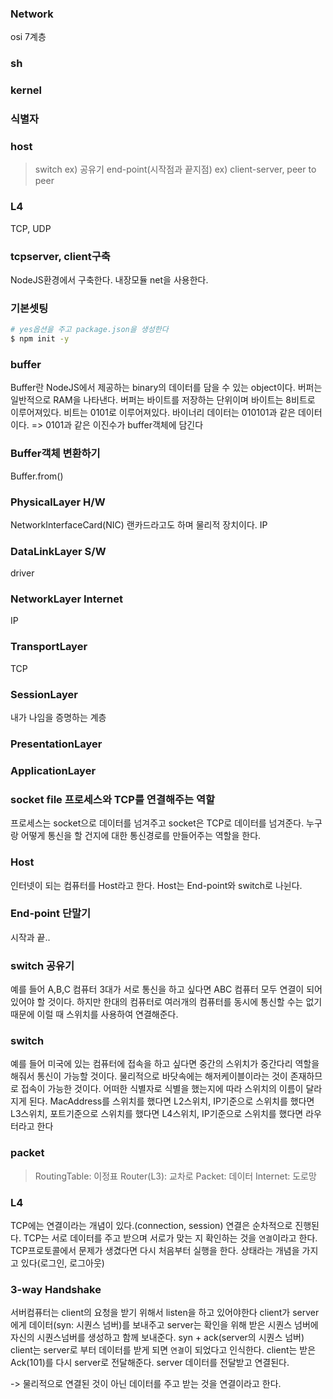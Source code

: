 ### Network
osi 7계층

### sh


### kernel


### 식별자


### host
> switch
ex) 공유기
>end-point(시작점과 끝지점)
ex) client-server, peer to peer


### L4
TCP, UDP


### tcpserver, client구축
NodeJS환경에서 구축한다.
내장모듈 net을 사용한다.

### 기본셋팅
```sh
# yes옵션을 주고 package.json을 생성한다
$ npm init -y
```

### buffer
Buffer란 NodeJS에서 제공하는 binary의 데이터를 담을 수 있는 object이다.
버퍼는 일반적으로 RAM을 나타낸다. 버퍼는 바이트를 저장하는 단위이며 바이트는 8비트로 이루어져있다.
비트는 0101로 이루어져있다.
바이너리 데이터는 010101과 같은 데이터이다.
=> 0101과 같은 이진수가 buffer객체에 담긴다


### Buffer객체 변환하기
Buffer.from()


### PhysicalLayer H/W
NetworkInterfaceCard(NIC) 랜카드라고도 하며 물리적 장치이다. IP

### DataLinkLayer S/W
driver

### NetworkLayer Internet
IP

### TransportLayer
TCP

### SessionLayer
내가 나임을 증명하는 계층


### PresentationLayer


### ApplicationLayer


### socket file 프로세스와 TCP를 연결해주는 역할
프로세스는 socket으로 데이터를 넘겨주고 socket은 TCP로 데이터를 넘겨준다.
누구랑 어떻게 통신을 할 건지에 대한 통신경로를 만들어주는 역할을 한다.                                                   


### Host
인터넷이 되는 컴퓨터를 Host라고 한다.
Host는 End-point와 switch로 나뉜다.


### End-point 단말기
시작과 끝..


### switch 공유기
예를 들어 A,B,C 컴퓨터 3대가 서로 통신을 하고 싶다면 ABC 컴퓨터 모두 연결이 되어 있어야 할 것이다.
하지만 한대의 컴퓨터로 여러개의 컴퓨터를 동시에 통신할 수는 없기 때문에 이럴 때 스위치를 사용하여
연결해준다.  


### switch
예를 들어 미국에 있는 컴퓨터에 접속을 하고 싶다면 중간의 스위치가 중간다리 역할을 해줘서 통신이 가능할 것이다.
물리적으로 바닷속에는 해저케이블이라는 것이 존재하므로 접속이 가능한 것이다.
어떠한 식별자로 식별을 했는지에 따라 스위치의 이름이 달라지게 된다.
MacAddress를 스위치를 했다면 L2스위치, IP기준으로 스위치를 했다면 L3스위치, 포트기준으로 스위치를 했다면 L4스위치,
IP기준으로 스위치를 했다면 라우터라고 한다


### packet

> RoutingTable: 이정표
> Router(L3): 교차로
> Packet: 데이터
> Internet: 도로망


### L4
TCP에는 연결이라는 개념이 있다.(connection, session)
연결은 순차적으로 진행된다.
TCP는 서로 데이터를 주고 받으며 서로가 맞는 지 확인하는 것을 `연결`이라고 한다.
TCP프로토콜에서 문제가 생겼다면 다시 처음부터 실행을 한다.
상태라는 개념을 가지고 있다(로그인, 로그아웃)


### 3-way Handshake
서버컴퓨터는 client의 요청을 받기 위해서 listen을 하고 있어야한다
client가 server에게 데이터(syn: 시퀀스 넘버)를 보내주고
server는 확인을 위해 받은 시퀀스 넘버에 자신의 시퀀스넘버를 생성하고 함께 보내준다.
syn + ack(server의 시퀀스 넘버)
client는 server로 부터 데이터를 받게 되면 `연결`이 되었다고 인식한다.
client는 받은 Ack(101)를 다시 server로 전달해준다.
server 데이터를 전달받고 연결된다.

-> 물리적으로 연결된 것이 아닌 데이터를 주고 받는 것을 연결이라고 한다.